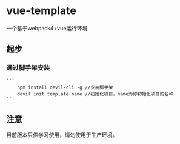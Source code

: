 # vue-template
一个基于webpack4+vue运行环境
## 起步
### 通过脚手架安装
    ```
        npm install devil-cli -g //安装脚手架
        devil init template name //初始化项目，name为你初始化项目的名称
    ```
## 注意
目前版本只供学习使用，请勿使用于生产环境。